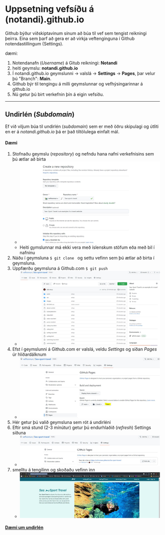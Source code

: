 # Uppsetning vefsíðu á (notandi).github.io  

Github býður viðskiptavinum sínum að búa til vef sem tengist reikningi þeirra. Eina sem þarf að gera er að virkja veftenginguna í Github notendastillingum (Settings). 

dæmi:  
1.	Notendanafn (_Username_) á Gitub reikningi: **Notandi** 
1.	heiti geymslu: **notandi.github.io**
1.	Í notandi.github.io geymslunni -> valslá -> **Settings** -> **Pages**, þar velur þú "Branch": **Main**. 
1.	Github býr til tengingu á milli geymslunnar og vefhýsingarinnar á github.io 
1.	Nú getur þú birt verkefnin þín á eigin vefsíðu.

---

## Undirlén (_Subdomain_)

Ef við viljum búa til undirlén (_subdomain_) sem er með öðru skipulagi og útliti en er á _notandi.github.io_ þá er það tiltölulega einfalt mál. 

#### Dæmi

1. Stofnaðu geymslu (_repository_) og nefndu hana nafni verkefnisins sem þú ætlar að birta
    * ![mynd 1.](images/mynd1.jpg)
    * Heiti gymslunnar má ekki vera með íslenskum stöfum eða með bil í nafninu
1. Náðu í geymsluna `$ git clone ` og settu vefinn sem þú ætlar að birta í geymsluna. 
1. Uppfærðu geymsluna á Github.com `$ git push `
    * ![mynd 2.](images/mynd3.jpg)
1. Efst í geymslunni á Github.com er valslá, veldu _Settings_ og síðan _Pages_ úr hliðardálknum
    * ![mynd 3.](images/mynd4.jpg)
1. Hér getur þú valið geymsluna sem rót á undirléni
1. Eftir smá stund (2-3 mínútur) getur þú endurhlaðið (_refresh_)  Settings síðuna
    * ![mynd 4.](images/mynd5.jpg)
1. smelltu á tengilinn og skoðaðu vefinn inn
    * ![mynd 5.](images/mynd6.jpg)


#### [Dæmi um undirlén](https://vefhonnun.github.io/sea-sport-travel/)
